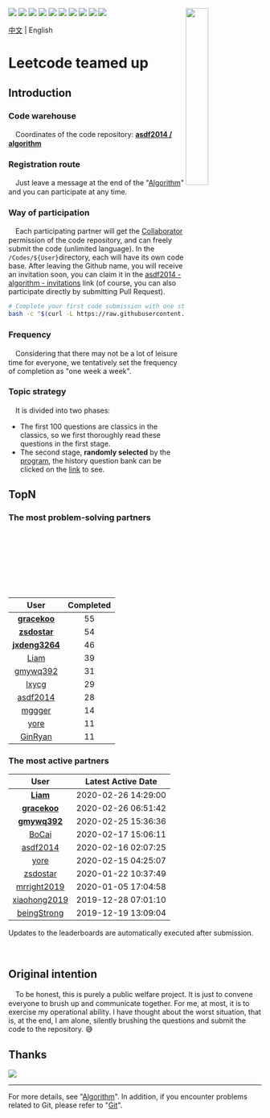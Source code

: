 [<img align="right" width="30%" height="30%" src="https://user-images.githubusercontent.com/8108788/58363706-18c4d080-7edb-11e9-947a-cf7233c8e2cc.png">](https://yuzhouwan.com/)

[![](https://img.shields.io/github/contributors/asdf2014/algorithm)](https://yuzhouwan.com/posts/666/)
[![](https://img.shields.io/github/languages/count/asdf2014/algorithm)](https://yuzhouwan.com/posts/666/)
[![](https://img.shields.io/github/languages/top/asdf2014/algorithm)](https://yuzhouwan.com/posts/666/)
[![](https://img.shields.io/lgtm/alerts/g/asdf2014/algorithm.svg?logo=lgtm&logoWidth=18)](https://lgtm.com/projects/g/asdf2014/algorithm/alerts/)
[![](https://img.shields.io/lgtm/grade/python/g/asdf2014/algorithm.svg?logo=lgtm&logoWidth=18)](https://lgtm.com/projects/g/asdf2014/algorithm/context:python)
[![](https://goreportcard.com/badge/github.com/asdf2014/algorithm)](https://goreportcard.com/report/github.com/asdf2014/algorithm)
[![](https://img.shields.io/github/commit-activity/m/asdf2014/algorithm?cacheSeconds=3600)](https://yuzhouwan.com/posts/666/)
[![](https://img.shields.io/github/license/asdf2014/algorithm)](https://yuzhouwan.com/posts/666/)
[![](https://badges.gitter.im/yuzhouwan/community.svg)](https://gitter.im/yuzhouwan/community?utm_source=badge&utm_medium=badge&utm_campaign=pr-badge)
[![](https://img.shields.io/badge/QQ%20Group-5366753-blue.svg?style=social&logo=tencent-qq)](https://shang.qq.com/wpa/qunwpa?idkey=bfbcf1453371a0810fd6be235ace47147f6fb9d262fb768b497c861f50af0af4)

[中文](https://github.com/asdf2014/algorithm/blob/master/README.md) | English

# Leetcode teamed up

## Introduction

### Code warehouse

　Coordinates of the code repository: **[asdf2014 / algorithm](https://github.com/asdf2014/algorithm)**

### Registration route

　Just leave a message at the end of the "[Algorithm](https://yuzhouwan.com/posts/666/)" and you can participate at any time.

### Way of participation

　Each participating partner will get the [Collaborator](https://help.github.com/en/github/setting-up-and-managing-your-github-user-account/permission-levels-for-a-user-account-repository) permission of the code repository, and can freely submit the code (unlimited language). In the `/Codes/${User}`directory, each will have its own code base. After leaving the Github name, you will receive an invitation soon, you can claim it in the [asdf2014 - algorithm - invitations](https://github.com/asdf2014/algorithm/invitations) link (of course, you can also participate directly by submitting Pull Request).

```bash
# Complete your first code submission with one step
bash -c "$(curl -L https://raw.githubusercontent.com/asdf2014/algorithm/master/first_commit.sh)"
```

### Frequency

　Considering that there may not be a lot of leisure time for everyone, we tentatively set the frequency of completion as "one week a week".

### Topic strategy

　It is divided into two phases:

* The first 100 questions are classics in the classics, so we first thoroughly read these questions in the first stage.
* The second stage, **randomly selected** by the [program](https://nbviewer.jupyter.org/github/asdf2014/algorithm/blob/master/Picker/leetcode_picker.ipynb), the history question bank can be clicked on the [link](https://yuzhouwan.com/posts/666/#Index) to see.

## TopN

### The most problem-solving partners

| User | Completed |
| :--: | :-------: |
| **[gracekoo](https://github.com/asdf2014/algorithm/tree/master/Codes/gracekoo)** | 55 |
| **[zsdostar](https://github.com/asdf2014/algorithm/tree/master/Codes/zsdostar)** | 54 |
| **[jxdeng3264](https://github.com/asdf2014/algorithm/tree/master/Codes/jxdeng3264)** | 46 |
| [Liam](https://github.com/asdf2014/algorithm/tree/master/Codes/Liam) | 39 |
| [gmywq392](https://github.com/asdf2014/algorithm/tree/master/Codes/gmywq392) | 31 |
| [lxycg](https://github.com/asdf2014/algorithm/tree/master/Codes/lxycg) | 29 |
| [asdf2014](https://github.com/asdf2014/algorithm/tree/master/Codes/asdf2014) | 28 |
| [mggger](https://github.com/asdf2014/algorithm/tree/master/Codes/mggger) | 14 |
| [yore](https://github.com/asdf2014/algorithm/tree/master/Codes/yore) | 11 |
| [GinRyan](https://github.com/asdf2014/algorithm/tree/master/Codes/GinRyan) | 11 |

### The most active partners

| User | Latest Active Date |
| :--: | :----------------: |
| **[Liam](https://github.com/asdf2014/algorithm/tree/master/Codes/Liam)** | 2020-02-26 14:29:00 |
| **[gracekoo](https://github.com/asdf2014/algorithm/tree/master/Codes/gracekoo)** | 2020-02-26 06:51:42 |
| **[gmywq392](https://github.com/asdf2014/algorithm/tree/master/Codes/gmywq392)** | 2020-02-25 15:36:36 |
| [BoCai](https://github.com/asdf2014/algorithm/tree/master/Codes/BoCai) | 2020-02-17 15:06:11 |
| [asdf2014](https://github.com/asdf2014/algorithm/tree/master/Codes/asdf2014) | 2020-02-16 02:07:25 |
| [yore](https://github.com/asdf2014/algorithm/tree/master/Codes/yore) | 2020-02-15 04:25:07 |
| [zsdostar](https://github.com/asdf2014/algorithm/tree/master/Codes/zsdostar) | 2020-01-22 10:37:49 |
| [mrright2019](https://github.com/asdf2014/algorithm/tree/master/Codes/mrright2019) | 2020-01-05 17:04:58 |
| [xiaohong2019](https://github.com/asdf2014/algorithm/tree/master/Codes/xiaohong2019) | 2019-12-28 07:01:10 |
| [beingStrong](https://github.com/asdf2014/algorithm/tree/master/Codes/beingStrong) | 2019-12-19 13:09:04 |

Updates to the leaderboards are automatically executed after submission.

<br/>

## Original intention

　To be honest, this is purely a public welfare project. It is just to convene everyone to brush up and communicate together. For me, at most, it is to exercise my operational ability. I have thought about the worst situation, that is, at the end, I am alone, silently brushing the questions and submit the code to the repository. :sweat_smile:

## Thanks

[![](https://opencollective.com/algorithm/contributors.svg?width=666)](https://github.com/asdf2014/algorithm/graphs/contributors)

---

For more details, see "[Algorithm](https://yuzhouwan.com/posts/666/)". In addition, if you encounter problems related to Git, please refer to "[Git](https://yuzhouwan.com/posts/30041/)".
